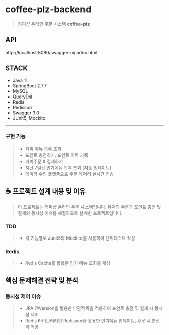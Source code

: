 # coffee-plz-backend
> 커피샵 온라인 주문 시스템 **coffee-plz**

## API
http://localhost:8080/swagger-ui/index.html

## STACK
- Java 11
- SpringBoot 2.7.7
- MySQL
- QueryDsl
- Redis
- Redisson
- Swagger 3.0
- JUnit5, Mockito
---
### 구현 기능
> * 커피 메뉴 목록 조회
> * 포인트 충전하기, 포인트 이력 기록
> * 커피주문 & 결제하기
> * 지난 7일간 인기메뉴 목록 조회 (자동 업데이트)
> * 데이터 수집 플랫폼으로 주문 데이터 실시간 전송

## ☕️ 프로젝트 설계 내용 및 이유 
> 이 프로젝트는 커피샵 온라인 주문 시스템입니다. 유저의 주문과 포인트 충전 및 결제의 동시성 이슈를 해결하도록 설계한 프로젝트입니다. 

### TDD
> * 각 기능별로 Junit5와 Mockito를 사용하여 단위테스트 작성

### Redis
> * Redis Cache를 활용한 인기 메뉴 조회를 캐싱 

## 핵심 문제해결 전략 및 분석

### 동시성 제어 이슈 
> * JPA @Version을 활용한 낙관적락을 적용하여 포인트 충전 및 결제 시 동시성 제어 
> * Redis 라이브러리인 Redisson을 활용한 인기메뉴 업데이트, 주문 시 분산락 적용
